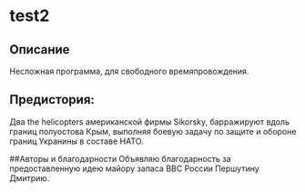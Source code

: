 ﻿test2
=====

## Описание 
Несложная программа, для свободного времяпровождения. 

## Предистория:

Два the helicopters американской фирмы Sikorsky, барражируют вдоль границ  полуостова Крым, 
выполняя боевую задачу по защите и обороне границ Укранины в составе НАТО.

##Авторы и благодарности
Объявляю благодарность за предоставленную идею майору запаса ВВС России Першутину Дмитрию.